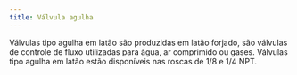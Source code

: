```yaml
---
title: Válvula agulha
---
```


Válvulas tipo agulha em latão são produzidas em latão forjado, são válvulas de controle de fluxo utilizadas para àgua, ar comprimido ou gases. Válvulas tipo agulha em latão estão disponíveis nas roscas de 1/8 e 1/4 NPT.

